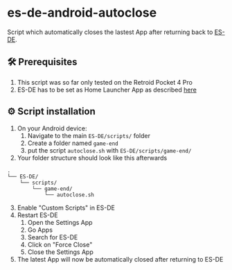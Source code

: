 # es-de-android-autoclose
Script which automatically closes the lastest App after returning back to [ES-DE](https://es-de.org/).

## 🛠️ Prerequisites
1. This script was so far only tested on the Retroid Pocket 4 Pro
2. ES-DE has to be set as Home Launcher App as described [here](https://gitlab.com/es-de/emulationstation-de/-/blob/master/ANDROID.md?ref_type=heads#running-es-de-as-the-android-home-app)

## ⚙️ Script installation
1. On your Android device:
    1. Navigate to the main `ES-DE/scripts/` folder
    2. Create a folder named `game-end`
    3. put the script `autoclose.sh` with `ES-DE/scripts/game-end/`
2. Your folder structure should look like this afterwards
```
.
└── ES-DE/
    └── scripts/
        └── game-end/
            └── autoclose.sh
```
3. Enable "Custom Scripts" in ES-DE
4. Restart ES-DE
    1. Open the Settings App
    1. Go Apps
    2. Search for ES-DE
    3. Click on "Force Close"
    4. Close the Settings App
5. The latest App will now be automatically closed after returning to ES-DE



